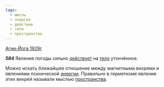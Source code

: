 ```yaml
---
tags:
  - мысль
  - энергия
  - действие
  - тело
  - пространство
---
```


[Агни-Йога 1929г](https://127.0.0.1:4002/agni/1929)

___584___
Явление погоды сильно [действует](../../../tags/#действие) на [тело](../../../tags/#тело) утончённое.   

Можно искать ближайшее отношение между магнитными вихрями и явлениями психической [энергии](../../../tags/#энергия). Правильно в герметизме явление этих вихрей называли мыслью [пространства](../../../tags/#пространство).